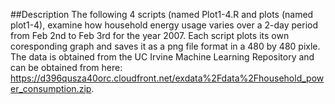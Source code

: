 ##Description
The following 4 scripts (named Plot1-4.R and  plots (named plot1-4), examine how household energy usage varies over a 2-day period from Feb 2nd to Feb 3rd for the year 2007.  Each script plots its own coresponding graph and saves it as a png file format in a 480 by 480 pixle. The  data is obtained from the UC Irvine Machine Learning Repository and can be obtained from here: https://d396qusza40orc.cloudfront.net/exdata%2Fdata%2Fhousehold_power_consumption.zip.
